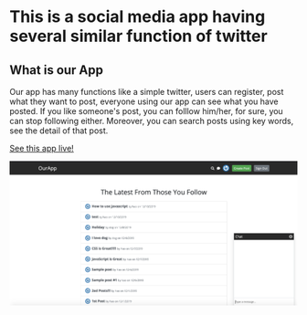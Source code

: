 # This is a social media app having several similar function of twitter 
## What is our App
Our app has many functions like a simple twitter, users can register, post what they want to post, everyone using our app can see what you have posted. If you like someone's post, you can folllow him/her, for sure, you can stop following either. Moreover, you can search posts using key words, see the detail of that post.

[See this app live!](https://social-media-app-cs5200.herokuapp.com/)

![alt text](screenshots/home-chat.png "My App")

